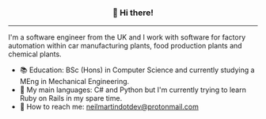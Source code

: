 
<h3 align="center">👋 Hi there!</h3>
<p align="center">
</p>

---
I'm a software engineer from the UK and I work with software for factory automation within car manufacturing plants, food production plants and chemical plants.

- :books:  Education: BSc (Hons) in Computer Science and currently studying a MEng in Mechanical Engineering.
- :speech_balloon: My main languages: C# and Python but I'm currently trying to learn Ruby on Rails in my spare time.
- :calling: How to reach me: neilmartindotdev@protonmail.com

